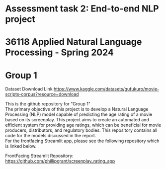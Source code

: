 # Assessment task 2: End-to-end NLP project
# 36118 Applied Natural Language Processing - Spring 2024
# Group 1

Dataset Download Link
https://www.kaggle.com/datasets/gufukuro/movie-scripts-corpus?resource=download  

This is the github repository for "Group 1"  
The primary objective of this project is to develop a Natural Language Processing (NLP) model capable of predicting the age rating of a movie based on its screenplay. This project aims to create an automated and efficient system for providing age ratings, which can be beneficial for movie producers, distributors, and regulatory bodies. This repository contains all code for the models discussed in the report.   
For the frontfacing Streamlit app, please see the following repository which is linked below.   

FrontFacing Streamlit Repository:  
https://github.com/phillipgrant/screenplay_rating_app
